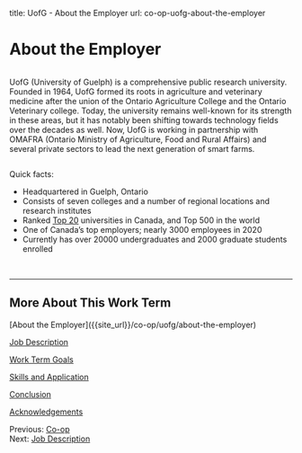 title: UofG - About the Employer
url: co-op-uofg-about-the-employer

<h1 class="u-lead center">About the Employer</h1>

<img class="left-aligned" src="{{ url_for('static', filename='images/uofg/logo.png') }}" alt="">

UofG (University of Guelph) is a comprehensive public research university. Founded in 1964, UofG formed its roots in agriculture and veterinary medicine after the union of the Ontario Agriculture College and the Ontario Veterinary college. Today, the university remains well-known for its strength in these areas, but it has notably been shifting towards technology fields over the decades as well. Now, UofG is working in partnership with OMAFRA (Ontario Ministry of Agriculture, Food and Rural Affairs) and several private sectors to lead the next generation of smart farms.

<img class="right-aligned" src="{{ url_for('static', filename='images/uofg/mascot.png') }}" alt="">

Quick facts:

- Headquartered in Guelph, Ontario
- Consists of seven colleges and a number of regional locations and research institutes
- Ranked <a href="https://admission.uoguelph.ca/rankings" target="_blank">Top 20</a> universities in Canada, and Top 500 in the world
- One of Canada’s top employers; nearly 3000 employees in 2020
- Currently has over 20000 undergraduates and 2000 graduate students enrolled

<br>
<hr>

<h2 class="u-sublead">More About This Work Term</h2>

<span class='active'>
  [About the Employer]({{site_url}}/co-op/uofg/about-the-employer)
</span>

[Job Description]({{site_url}}/co-op/uofg/job-description)

[Work Term Goals]({{site_url}}/co-op/uofg/work-term-goals)

[Skills and Application]({{site_url}}/co-op/uofg/skills-and-application)

[Conclusion]({{site_url}}/co-op/uofg/conclusion)

[Acknowledgements]({{site_url}}/co-op/uofg/acknowledgements)

<div class="left-aligned no-margin">
  Previous: <a href="{{ site_url }}/co-op">Co-op</a>
</div>

<div class="right-aligned no-margin">
  Next: <a href="{{ site_url }}/co-op/uofg/job-description">Job Description</a>
</div>